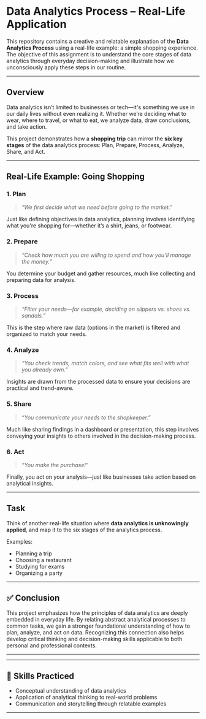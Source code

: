 # Data Analytics Process – Real-Life Application

This repository contains a creative and relatable explanation of the **Data Analytics Process** using a real-life example: a simple shopping experience. The objective of this assignment is to understand the core stages of data analytics through everyday decision-making and illustrate how we unconsciously apply these steps in our routine.

---

##  Overview

Data analytics isn’t limited to businesses or tech—it's something we use in our daily lives without even realizing it. Whether we’re deciding what to wear, where to travel, or what to eat, we analyze data, draw conclusions, and take action. 

This project demonstrates how a **shopping trip** can mirror the **six key stages** of the data analytics process: Plan, Prepare, Process, Analyze, Share, and Act.

---

##  Real-Life Example: Going Shopping

### **1. Plan**
> *“We first decide what we need before going to the market.”*

Just like defining objectives in data analytics, planning involves identifying what you're shopping for—whether it’s a shirt, jeans, or footwear.

### **2. Prepare**
> *“Check how much you are willing to spend and how you’ll manage the money.”*

You determine your budget and gather resources, much like collecting and preparing data for analysis.

### **3. Process**
> *“Filter your needs—for example, deciding on slippers vs. shoes vs. sandals.”*

This is the step where raw data (options in the market) is filtered and organized to match your needs.

### **4. Analyze**
> *“You check trends, match colors, and see what fits well with what you already own.”*

Insights are drawn from the processed data to ensure your decisions are practical and trend-aware.

### **5. Share**
> *“You communicate your needs to the shopkeeper.”*

Much like sharing findings in a dashboard or presentation, this step involves conveying your insights to others involved in the decision-making process.

### **6. Act**
> *“You make the purchase!”*

Finally, you act on your analysis—just like businesses take action based on analytical insights.

---

##  Task

  
Think of another real-life situation where **data analytics is unknowingly applied**, and map it to the six stages of the analytics process.  

Examples:  
- Planning a trip  
- Choosing a restaurant  
- Studying for exams  
- Organizing a party

---

## ✅ Conclusion

This project emphasizes how the principles of data analytics are deeply embedded in everyday life. By relating abstract analytical processes to common tasks, we gain a stronger foundational understanding of how to plan, analyze, and act on data. Recognizing this connection also helps develop critical thinking and decision-making skills applicable to both personal and professional contexts.

---


---

## 🧠 Skills Practiced

- Conceptual understanding of data analytics  
- Application of analytical thinking to real-world problems  
- Communication and storytelling through relatable examples

---

